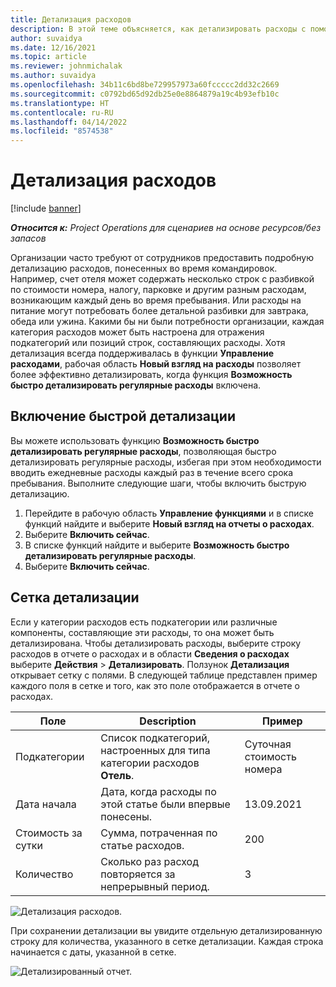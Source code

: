 ```yaml
---
title: Детализация расходов
description: В этой теме объясняется, как детализировать расходы с помощью обновленной рабочей области расходов.
author: suvaidya
ms.date: 12/16/2021
ms.topic: article
ms.reviewer: johnmichalak
ms.author: suvaidya
ms.openlocfilehash: 34b11c6bd8be729957973a60fccccc2dd32c2669
ms.sourcegitcommit: c0792bd65d92db25e0e8864879a19c4b93efb10c
ms.translationtype: HT
ms.contentlocale: ru-RU
ms.lasthandoff: 04/14/2022
ms.locfileid: "8574538"
---
```

# <a name="expense-itemization"></a>Детализация расходов

[!include [banner](../includes/banner.md)]

_**Относится к:** Project Operations для сценариев на основе ресурсов/без запасов_

Организации часто требуют от сотрудников предоставить подробную детализацию расходов, понесенных во время командировок. Например, счет отеля может содержать несколько строк с разбивкой по стоимости номера, налогу, парковке и другим разным расходам, возникающим каждый день во время пребывания. Или расходы на питание могут потребовать более детальной разбивки для завтрака, обеда или ужина. Какими бы ни были потребности организации, каждая категория расходов может быть настроена для отражения подкатегорий или позиций строк, составляющих расходы. Хотя детализация всегда поддерживалась в функции **Управление расходами**, рабочая область **Новый взгляд на расходы** позволяет более эффективно детализировать, когда функция **Возможность быстро детализировать регулярные расходы** включена.  

## <a name="enable-quick-itemization"></a>Включение быстрой детализации 

Вы можете использовать функцию **Возможность быстро детализировать регулярные расходы**, позволяющая быстро детализировать регулярные расходы, избегая при этом необходимости вводить ежедневные расходы каждый раз в течение всего срока пребывания. Выполните следующие шаги, чтобы включить быструю детализацию.

1. Перейдите в рабочую область **Управление функциями** и в списке функций найдите и выберите **Новый взгляд на отчеты о расходах**. 
2. Выберите **Включить сейчас**. 
3. В списке функций найдите и выберите **Возможность быстро детализировать регулярные расходы**.
4. Выберите **Включить сейчас**. 

## <a name="itemization-grid"></a>Сетка детализации 

Если у категории расходов есть подкатегории или различные компоненты, составляющие эти расходы, то она может быть детализирована. Чтобы детализировать расходы, выберите строку расходов в отчете о расходах и в области **Сведения о расходах** выберите **Действия** > **Детализировать**. Ползунок **Детализация** открывает сетку с полями. В следующей таблице представлен пример каждого поля в сетке и того, как это поле отображается в отчете о расходах. 

|     Поле          |     Description                                                                                  |     Пример              |
|--------------------|--------------------------------------------------------------------------------------------------|--------------------------|
|     Подкатегории    |     Список подкатегорий, настроенных для типа категории расходов **Отель**.             |     Суточная стоимость номера      |
|     Дата начала     |     Дата, когда расходы по этой статье были впервые понесены.                                           |     13.09.2021           |
|     Стоимость за сутки     |     Сумма, потраченная по статье расходов.                                                    |     200                  |
|     Количество       |     Сколько раз расход повторяется за непрерывный период.                       |     3                    |

![Детализация расходов.](media/Itemization%20screen%201.png)

При сохранении детализации вы увидите отдельную детализированную строку для количества, указанного в сетке детализации. Каждая строка начинается с даты, указанной в сетке.

![Детализированный отчет.](media/Itemization%20screen%202.png)

